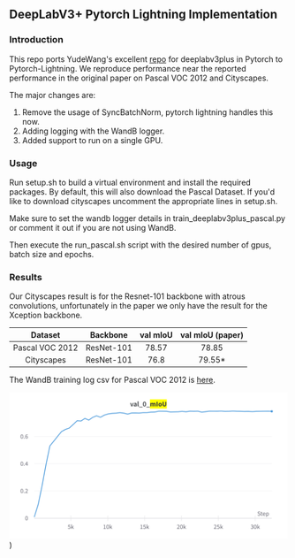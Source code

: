 ## DeepLabV3+ Pytorch Lightning Implementation

### Introduction
This repo ports YudeWang's excellent [repo](https://github.com/YudeWang/deeplabv3plus-pytorch) for deeplabv3plus in Pytorch to Pytorch-Lightning. 
We reproduce performance near the reported performance in the original paper on Pascal VOC 2012 and Cityscapes.

The major changes are: 
1) Remove the usage of SyncBatchNorm, pytorch lightning handles this now.
2) Adding logging with the WandB logger.
3) Added support to run on a single GPU.

### Usage
Run setup.sh to build a virtual environment and install the required packages. By default, this will also 
download the Pascal Dataset. If you'd like to download cityscapes uncomment the appropriate lines in setup.sh.

Make sure to set the wandb logger details in train_deeplabv3plus_pascal.py or comment it out if you are
not using WandB.

Then execute the run_pascal.sh script with the desired number of gpus, batch size and epochs. 

### Results

Our Cityscapes result is for the Resnet-101 backbone with atrous convolutions, unfortunately in the paper we only have
the result for the Xception backbone.

| Dataset |      Backbone      | val mIoU | val mIoU (paper) |
| :---: |:------------------:|:--------:|:----------------:|
| Pascal VOC 2012 |     ResNet-101     |  78.57   |      78.85       |
| Cityscapes |     ResNet-101     |   76.8   |      79.55*      |

The WandB training log csv for Pascal VOC 2012 is [here](log%2Fdeeplabv3%2Bvoc%2Fwandb_export_2023-11-08T14%2018%2007.318-08%2000.csv).

![W&B Chart 11_8_2023, 12 16 03 PM.png](log%2Fdeeplabv3%2Bvoc%2FW%26B%20Chart%2011_8_2023%2C%2012%2016%2003%20PM.png)) 

